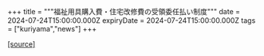 +++
title = """福祉用具購入費・住宅改修費の受領委任払い制度"""
date = 2024-07-24T15:00:00.000Z
expiryDate = 2024-07-24T15:00:00.000Z
tags = ["kuriyama","news"]
+++


[[source]](https://www.town.kuriyama.hokkaido.jp/soshiki/43/1765.html)
